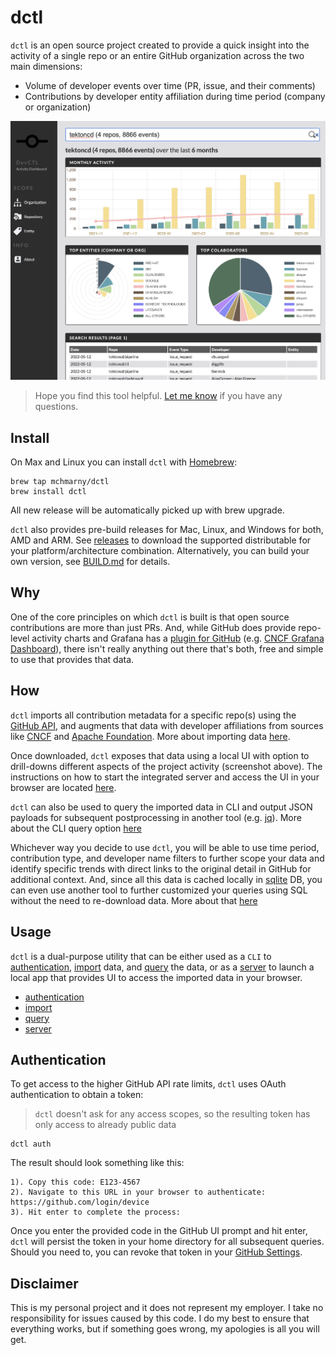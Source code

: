 # dctl

`dctl` is an open source project created to provide a quick insight into the activity of a single repo or an entire GitHub organization across the two main dimensions:
            
* Volume of developer events over time (PR, issue, and their comments)
* Contributions by developer entity affiliation during time period (company or organization)

![](docs/img/screenshot.png)

> Hope you find this tool helpful. [Let me know](https://twitter.com/mchmarny) if you have any questions.

## Install 

On Max and Linux you can install `dctl` with [Homebrew](https://brew.sh/):

```shell
brew tap mchmarny/dctl
brew install dctl
```

All new release will be automatically picked up with brew upgrade.

`dctl` also provides pre-build releases for Mac, Linux, and Windows for both, AMD and ARM. See [releases](https://github.com/mchmarny/dctl/releases) to download the supported distributable for your platform/architecture combination. Alternatively, you can build your own version, see [BUILD.md](docs/BUILD.md) for details.

## Why

One of the core principles on which `dctl` is built is that open source contributions are more than just PRs. And, while GitHub does provide repo-level activity charts and Grafana has a [plugin for GitHub](https://grafana.com/grafana/plugins/grafana-github-datasource/) (e.g. [CNCF Grafana Dashboard](https://k8s.devstats.cncf.io/)), there isn't really anything out there that's both, free and simple to use that provides that data.

## How

`dctl` imports all contribution metadata for a specific repo(s) using the [GitHub API](https://docs.github.com/en/rest), and augments that data with developer affiliations from sources like [CNCF](https://github.com/cncf/gitdm) and [Apache Foundation](https://www.apache.org/foundation/members.html). More about importing data [here](docs/IMPORT.md).

Once downloaded, `dctl` exposes that data using a local UI with option to drill-downs different aspects of the project activity (screenshot above). The instructions on how to start the integrated server and access the UI in your browser are located [here](docs/SERVER.md).

`dctl` can also be used to query the imported data in CLI and output JSON payloads for subsequent postprocessing in another tool (e.g. [jq](https://stedolan.github.io/jq/)). More about the CLI query option [here](docs/QUERY.md)

Whichever way you decide to use `dctl`, you will be able to use time period, contribution type, and developer name filters to further scope your data and identify specific trends with direct links to the original detail in GitHub for additional context. And, since all this data is cached locally in [sqlite](https://www.sqlite.org/index.html) DB, you can even use another tool to further customized your queries using SQL without the need to re-download data. More about that [here](docs/QUERY.md)

## Usage 

`dctl` is a dual-purpose utility that can be either used as a `CLI` to [authentication](#authentication), [import](docs/IMPORT.md) data, and [query](docs/QUERY.md) the data, or as a [server](docs/SERVER.md) to launch a local app that provides UI to access the imported data in your browser. 

* [authentication](#authentication)
* [import](docs/IMPORT.md)
* [query](docs/QUERY.md)
* [server](docs/SERVER.md)

## Authentication 

To get access to the higher GitHub API rate limits, `dctl` uses OAuth authentication to obtain a token:

> `dctl` doesn't ask for any access scopes, so the resulting token has only access to already public data

```shell
dctl auth
```

The result should look something like this: 

```shell
1). Copy this code: E123-4567
2). Navigate to this URL in your browser to authenticate: https://github.com/login/device
3). Hit enter to complete the process:
```

Once you enter the provided code in the GitHub UI prompt and hit enter, `dctl` will persist the token in your home directory for all subsequent queries. Should you need to, you can revoke that token in your [GitHub Settings](https://docs.github.com/en/developers/apps/managing-oauth-apps/deleting-an-oauth-app). 

## Disclaimer

This is my personal project and it does not represent my employer. I take no responsibility for issues caused by this code. I do my best to ensure that everything works, but if something goes wrong, my apologies is all you will get.

